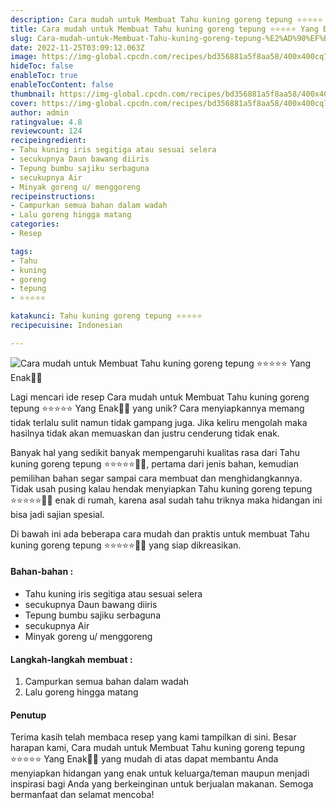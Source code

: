 ```yaml
---
description: Cara mudah untuk Membuat Tahu kuning goreng tepung ⭐️⭐️⭐️⭐️⭐️ Yang Enak"
title: Cara mudah untuk Membuat Tahu kuning goreng tepung ⭐️⭐️⭐️⭐️⭐️ Yang Enak
slug: Cara-mudah-untuk-Membuat-Tahu-kuning-goreng-tepung-%E2%AD%90%EF%B8%8F%E2%AD%90%EF%B8%8F%E2%AD%90%EF%B8%8F%E2%AD%90%EF%B8%8F%E2%AD%90%EF%B8%8F-Yang-Enak
date: 2022-11-25T03:09:12.063Z
image: https://img-global.cpcdn.com/recipes/bd356881a5f8aa58/400x400cq70/photo.jpg
hideToc: false
enableToc: true
enableTocContent: false
thumbnail: https://img-global.cpcdn.com/recipes/bd356881a5f8aa58/400x400cq70/photo.jpg
cover: https://img-global.cpcdn.com/recipes/bd356881a5f8aa58/400x400cq70/photo.jpg
author: admin
ratingvalue: 4.8
reviewcount: 124
recipeingredient:
- Tahu kuning iris segitiga atau sesuai selera
- secukupnya Daun bawang diiris
- Tepung bumbu sajiku serbaguna
- secukupnya Air
- Minyak goreng u/ menggoreng
recipeinstructions:
- Campurkan semua bahan dalam wadah
- Lalu goreng hingga matang
categories:
- Resep

tags:
- Tahu
- kuning
- goreng
- tepung
- ⭐️⭐️⭐️⭐️⭐️

katakunci: Tahu kuning goreng tepung ⭐️⭐️⭐️⭐️⭐️
recipecuisine: Indonesian

---
```


![Cara mudah untuk Membuat Tahu kuning goreng tepung ⭐️⭐️⭐️⭐️⭐️ Yang Enak👩‍🍳](https://img-global.cpcdn.com/recipes/bd356881a5f8aa58/400x400cq70/photo.jpg)

Lagi mencari ide resep Cara mudah untuk Membuat Tahu kuning goreng tepung ⭐️⭐️⭐️⭐️⭐️ Yang Enak👩‍🍳 yang unik? Cara menyiapkannya memang tidak terlalu sulit namun tidak gampang juga. Jika keliru mengolah maka hasilnya tidak akan memuaskan dan justru cenderung tidak enak.

Banyak hal yang sedikit banyak mempengaruhi kualitas rasa dari Tahu kuning goreng tepung ⭐️⭐️⭐️⭐️⭐️👩‍🍳, pertama dari jenis bahan, kemudian pemilihan bahan segar sampai cara membuat dan menghidangkannya. Tidak usah pusing kalau hendak menyiapkan Tahu kuning goreng tepung ⭐️⭐️⭐️⭐️⭐️👩‍🍳 enak di rumah, karena asal sudah tahu triknya maka hidangan ini bisa jadi sajian spesial.

Di bawah ini ada beberapa cara mudah dan praktis untuk membuat Tahu kuning goreng tepung ⭐️⭐️⭐️⭐️⭐️👩‍🍳 yang siap dikreasikan.

<!--inarticleads1-->

#### Bahan-bahan :

- Tahu kuning iris segitiga atau sesuai selera
- secukupnya Daun bawang diiris
- Tepung bumbu sajiku serbaguna
- secukupnya Air
- Minyak goreng u/ menggoreng

<!--inarticleads2-->

#### Langkah-langkah membuat :

1. Campurkan semua bahan dalam wadah
1. Lalu goreng hingga matang

#### Penutup

Terima kasih telah membaca resep yang kami tampilkan di sini. Besar harapan kami, Cara mudah untuk Membuat Tahu kuning goreng tepung ⭐️⭐️⭐️⭐️⭐️ Yang Enak👩‍🍳 yang mudah di atas dapat membantu Anda menyiapkan hidangan yang enak untuk keluarga/teman maupun menjadi inspirasi bagi Anda yang berkeinginan untuk berjualan makanan. Semoga bermanfaat dan selamat mencoba!
